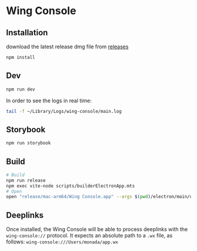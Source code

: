 # Wing Console

## Installation

download the latest release dmg file from [releases](https://github.com/winglang/console/releases)

```sh
npm install
```

## Dev

```sh
npm run dev
```

In order to see the logs in real time:

```sh
tail -f ~/Library/Logs/wing-console/main.log
```

## Storybook

```sh
npm run storybook
```

## Build

```sh
# Build
npm run release
npm exec vite-node scripts/builderElectronApp.mts
# Open
open "release/mac-arm64/Wing Console.app" --args $(pwd)/electron/main/demo.wx
```

## Deeplinks

Once installed, the Wing Console will be able to process deeplinks with the `wing-console://` protocol. It expects an absolute path to a `.wx` file, as follows: `wing-console:///Users/monada/app.wx`
